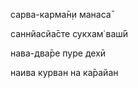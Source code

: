 сарва-карма̄н̣и манаса̄

саннйасйа̄сте сукхам̇ ваш́ӣ

нава-два̄ре пуре дехӣ

наива курван на ка̄райан